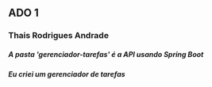 ## ADO 1

### Thais Rodrigues Andrade

##### A pasta 'gerenciador-tarefas' é a API usando Spring Boot
##### Eu criei um gerenciador de tarefas